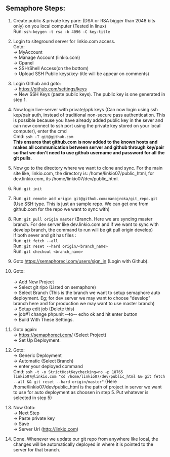 ## Semaphore Steps:

1.  Create public & private key pare:  (DSA or RSA bigger than 2048 bits only) on you local computer (Tested in linux)<br />
    Run: `ssh-keygen -t rsa -b 4096 -C key-title`

2.  Login to siteground server for linkio.com access. <br />
    Goto: <br />
    -> MyAccount<br />
    -> Manage Account (linkio.com)<br />
    -> Cpanel<br />
    -> SSH/Shell Access(on the bottom)<br />
    -> Upload SSH Public keys(key-title will be appear on comments)

3.  Login Github and goto: <br />
    -> https://github.com/settings/keys<br />
    -> New SSH Keys (paste public keys). The public key is one generated in step 1.

4.  Now login live-server with private/ppk keys (Can now login using ssh kep/pair auth, instead of traditional non-secure pass authentication. This is possible because you have already added public key in the sever and can now connect to ssh port using the private key stored on your local computer), enter the cmd<br />
        Cmd: `ssh -T git@github.com`<br />
        **This ensures that github.com is now added to the known hosts and makes all communication between server and github through key/pair so that we don't need to use github username and password for all the git pulls.**

5.  Now go to the directory where we want to clone and sync. For the main site like, linkio.com, the directory is: /home/linkio07/public_html, for dev.linkio.com, its /home/linkio07/dev/public_html.

6.  Run: `git init`

7.  Run: `git remote add origin git@github.com:manojroka/git_repo.git` (Use SSH type. This is just an sample repo. We can get one from github.com for the repo we want to sync with)

8.  Run: `git pull origin master` (Branch. Here we are syncing master branch. For dev server like dev.linkio.com and if we want to sync with develop branch, the command to run will be git pull origin develop)<br />
    If both sever and git has files :<br />
    Run: `git fetch --all`<br />
    Run: `git reset --hard origin/<branch_name>`<br />
    Run: `git checkout <branch_name>`

9.  Goto https://semaphoreci.com/users/sign_in (Login with Github).

10. Goto:<br />  
    -> Add New Project<br />
    -> Select git ripo (Listed on semaphore)<br />
    -> Select Branch (This is the branch we want to setup semaphore auto deployment. Eg; for dev server we may want to choose "develop" branch here and for production we may want to use master branch)<br />
    -> Setup edit job (Delete this)<br />
    -> job#1 change phpunit --to-- echo ok and hit enter button<br />
    -> Build With These Settings.

11. Goto again:<br />
    -> https://semaphoreci.com/ (Select Project)<br />
    -> Set Up Deployment.

12. Goto:<br /> 
    -> Generic Deployment<br />
    -> Automatic (Select Branch)<br />
    -> enter your deployed command<br />
	Cmd: `ssh -t -o StrictHostKeychecking=no -p 18765 linkio07@linkio.com "cd /home/linkio07/dev/public_html && git fetch --all && git reset --hard origin/master"` (Here /home/linkio07/dev/public_html is the path of project in server we want to use for auto deployment as choosen in step 5. Put whatever is selected in step 5)

13. Now Goto:<br />
    -> Next Step<br />
    -> Paste private key<br />
    -> Save<br />
    -> Server Url (http://linkio.com)

14. Done. Whenever we update our git repo from anywhere like local, the changes will be automatically deployed in where it is pointed to the server for that branch.
